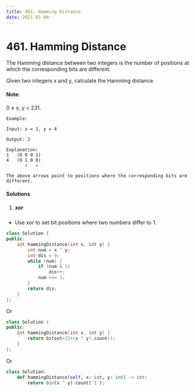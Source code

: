 ```yaml
---
title: 461. Hamming Distance
date: 2021-01-04
---
```

# 461. Hamming Distance


The Hamming distance between two integers is the number of positions at which the corresponding bits are different.

Given two integers x and y, calculate the Hamming distance.

#### Note:
0 ≤ x, y < 231.

```
Example:

Input: x = 1, y = 4

Output: 2

Explanation:
1   (0 0 0 1)
4   (0 1 0 0)
       ↑   ↑

The above arrows point to positions where the corresponding bits are different.
```

#### Solutions

1. ##### xor

- Use xor to set bit positions where two numbers differ to 1.

```cpp
class Solution {
public:
    int hammingDistance(int x, int y) {
        int num = x ^ y;
        int dis = 0;
        while (num) {
            if (num & 1)
                dis++;
            num >>= 1;
        }
        return dis;
    }
};
```

Or

```cpp
class Solution {
public:
    int hammingDistance(int x, int y) {
        return bitset<32>(x ^ y).count();
    }
};
```

Or

```python
class Solution:
    def hammingDistance(self, x: int, y: int) -> int:
        return bin(x ^ y).count('1');
```
